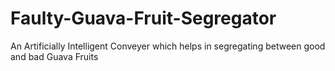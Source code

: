 # Faulty-Guava-Fruit-Segregator
An Artificially Intelligent Conveyer which helps in segregating between good and bad Guava Fruits
